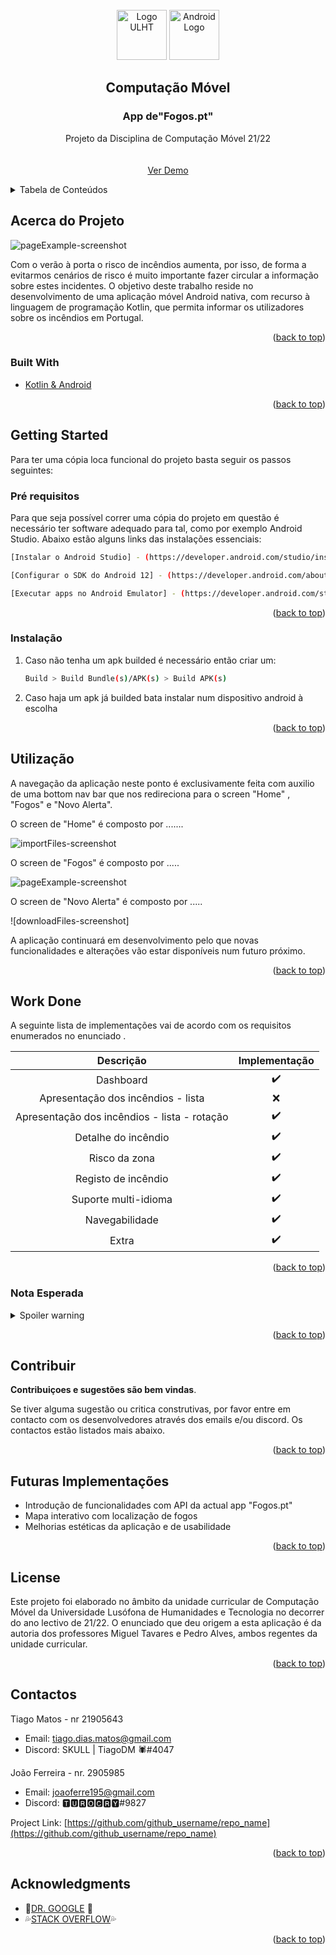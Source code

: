 <!-- PROJECT LOGO -->
<br />
<div align="center">
    <img src="images/ulht-small.png" alt="Logo ULHT" width="80" height="80">
     <img src="images/androidLogo.png" alt="Android Logo" width="80" height="80">
  

<h2 align="center">Computação Móvel</h2>
<h3 align="center">App de"Fogos.pt"
</h3>

  <p align="center">
	Projeto da Disciplina de Computação Móvel 21/22
    <br />
    <br />
    <br />
    <a href="">Ver Demo</a>
    
  </p>
</div>


<!-- TABLE OF CONTENTS -->
<details>
  <summary>Tabela de Conteúdos</summary>
  <ol>
    <li>
      <a href="#acerca-do-projeto">Acerca do Projeto</a>
      <ul>
        <li><a href="#built-with">Built With</a></li>
      </ul>
    </li>
    <li>
      <a href="#getting-started">Getting Started</a>
      <ul>
        <li><a href="#pré-requisitos">Pré requisitos</a></li>
        <li><a href="#instalação">Instalação</a></li>
      </ul>
    </li>
    <li><a href="#utilização">Utilização</a></li>
    <li><a href="#work-done">Work Done</a></li>
    <li><a href="#contribuir">Contribuir</a></li>
    <li><a href="#futuras-implementações">Futuras Implementações</a></li>
    <li><a href="#license">License</a></li>
    <li><a href="#contactos">Contactos</a></li>
    <li><a href="#acknowledgments">Acknowledgments</a></li>
  </ol>
</details>



<!-- ABOUT THE PROJECT -->
## Acerca do Projeto

![pageExample-screenshot]


Com o verão à porta o risco de incêndios aumenta, por isso, de forma a evitarmos cenários de risco é muito importante fazer circular a informação sobre estes incidentes. 
O objetivo deste trabalho reside no desenvolvimento de uma aplicação móvel Android nativa, com recurso à linguagem de programação Kotlin, que permita informar os utilizadores sobre os incêndios em Portugal.

<p align="right">(<a href="#top">back to top</a>)</p>



### Built With

* [Kotlin & Android](https://developer.android.com/kotlin)



<p align="right">(<a href="#top">back to top</a>)</p>



<!-- GETTING STARTED -->
## Getting Started

Para ter uma cópia loca funcional do projeto basta seguir os passos seguintes:

### Pré requisitos

Para que seja possível correr uma cópia do projeto em questão é necessário ter software adequado para tal, como por exemplo Android Studio.
Abaixo estão alguns links das instalações essenciais:
  ```sh
  [Instalar o Android Studio] - (https://developer.android.com/studio/install)
  ```
  
 ```sh
 [Configurar o SDK do Android 12] - (https://developer.android.com/about/versions/12/setup-sdk)
  ```
  
 ```sh
[Executar apps no Android Emulator] - (https://developer.android.com/studio/run/emulator)
  ```
  
<p align="right">(<a href="#top">back to top</a>)</p>

### Instalação

1. Caso não tenha um apk builded é necessário então criar um:
   ```sh
   Build > Build Bundle(s)/APK(s) > Build APK(s)
   ```
2. Caso haja um apk já builded bata instalar num dispositivo android à escolha
  
   
<p align="right">(<a href="#top">back to top</a>)</p>



<!-- USAGE EXAMPLES -->
## Utilização

A navegação da aplicação neste ponto é exclusivamente feita com auxilio de uma bottom nav bar que nos redireciona para o screen "Home" , "Fogos" e "Novo Alerta".

O screen de "Home" é composto por .......

![importFiles-screenshot]

O screen de "Fogos" é composto por .....

![pageExample-screenshot]

O screen de "Novo Alerta" é composto por .....

![downloadFiles-screenshot]


A aplicação continuará em desenvolvimento pelo que novas funcionalidades e alterações vão estar disponíveis num futuro próximo.



<p align="right">(<a href="#top">back to top</a>)</p>


<!-- IMPLEMENTAÇÕES-->
## Work Done

 A seguinte lista de implementações vai de acordo com os requisitos enumerados no enunciado .

|                   Descrição                  | Implementação |
|:--------------------------------------------:|:-------------:|
|                   Dashboard                  |      :heavy_check_mark:     |
|      Apresentação dos incêndios - lista      |      :x:     |
| Apresentação dos incêndios - lista - rotação |      :heavy_check_mark:          |
| Detalhe do incêndio                          |      :heavy_check_mark:          |
| Risco da zona                                |      :heavy_check_mark:          |
| Registo de incêndio                          |       :heavy_check_mark:         |
| Suporte multi-idioma                         |      :heavy_check_mark:          |
| Navegabilidade                               |       :heavy_check_mark:         |
| Extra                                        |       :heavy_check_mark:         |


<p align="right">(<a href="#top">back to top</a>)</p>

<!-- NOTA ESPERADA -->
### Nota Esperada

<details>
  <summary>Spoiler warning</summary>
  
  Face ao trabalho efetuado apontamos que a nossa nota esteja entre :
  
 ```javascript
 print("20 Valores sff");
 ```
  
</details>


<p align="right">(<a href="#top">back to top</a>)</p>

<!-- CONTRIBUTING -->
## Contribuir

 **Contribuiçoes e sugestões  são bem vindas**.

Se tiver alguma sugestão ou critica construtivas, por favor entre em contacto com os desenvolvedores através dos emails e/ou discord. Os contactos estão listados mais abaixo.


<p align="right">(<a href="#top">back to top</a>)</p>

<!-- Futuras Implementações-->
## Futuras Implementações

* []()Introdução de funcionalidades com API da actual app "Fogos.pt"
* []()Mapa interativo com localização de fogos
* []()Melhorias estéticas da aplicação e de usabilidade

<p align="right">(<a href="#top">back to top</a>)</p>

<!-- LICENSE -->
## License

Este projeto foi elaborado no âmbito da unidade curricular de Computação Móvel da Universidade Lusófona de Humanidades e Tecnologia no decorrer do ano lectivo de 21/22.
O enunciado que deu origem a esta aplicação é da autoria dos professores Miguel Tavares e Pedro Alves, ambos regentes da unidade curricular.

<p align="right">(<a href="#top">back to top</a>)</p>



<!-- CONTACT -->
## Contactos

Tiago Matos - nr 21905643
* [](email) Email: tiago.dias.matos@gmail.com 
* [](discord) Discord: SKULL | TiagoDM 🕷#4047

João Ferreira - nr. 2905985
* [](email) Email: joaoferre195@gmail.com 
* [](discord) Discord: 🆃🆄🆁🅾🅲🆁🆈#9827


Project Link: [https://github.com/github_username/repo_name](https://github.com/github_username/repo_name)

<p align="right">(<a href="#top">back to top</a>)</p>



<!-- ACKNOWLEDGMENTS -->
## Acknowledgments

* :100:[DR. GOOGLE](https://www.google.com/) :100:
* :sweat_drops:[STACK OVERFLOW](https://pt.stackoverflow.com/questions/tagged/android):sweat_drops:


<p align="right">(<a href="#top">back to top</a>)</p>



<!-- MARKDOWN LINKS & IMAGES -->
<!-- https://www.markdownguide.org/basic-syntax/#reference-style-links -->

[dahboard-screenshot]: images/dashboard.png
[downlaodfiles-screenshot]: images/downlaodfiles.png
[formExample-screenshot]: images/formExample.png
[importFiles-screenshot]: images/importFiles.png
[pageExample-screenshot]: images/pageExample.png
